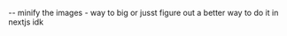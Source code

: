 <!-- -- Change files and side bar nav to say Resume.md instead of github -->

<!-- -- Add a PDF preview of my resume on resume page -->

<!-- -- Add a button on mainsplash below the other ones to download resume -->

<!-- -- Create Notifcation alert for form message being sent -->
<!-- -- Handle error for form messages -->

<!-- -- Fix Project Cards responsiveness (md-sm) -->

-- minify the images - way to big or jusst figure out a better way to do it in nextjs idk
